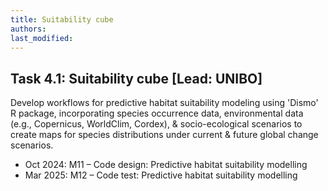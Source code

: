 ```yaml
---
title: Suitability cube
authors:
last_modified: 
---
```


## Task 4.1: Suitability cube [Lead: UNIBO]

Develop workflows for predictive habitat suitability modeling using 'Dismo' R package, incorporating species occurrence data, environmental data (e.g., Copernicus, WorldClim, Cordex), & socio-ecological scenarios to create maps for species distributions under current & future global change scenarios.

- Oct 2024: M11 – Code design: Predictive habitat suitability modelling
- Mar 2025: M12 – Code test: Predictive habitat suitability modelling
